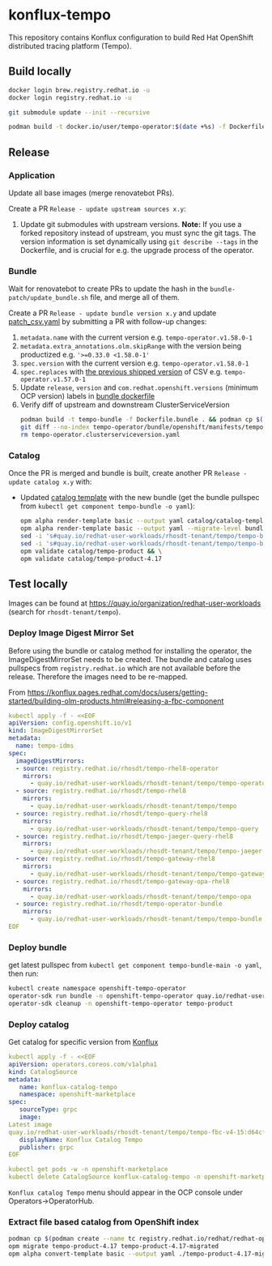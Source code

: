 # konflux-tempo

This repository contains Konflux configuration to build Red Hat OpenShift distributed tracing platform (Tempo).

## Build locally

```bash
docker login brew.registry.redhat.io -u
docker login registry.redhat.io -u

git submodule update --init --recursive

podman build -t docker.io/user/tempo-operator:$(date +%s) -f Dockerfile.operator
```

## Release
### Application
Update all base images (merge renovatebot PRs).

Create a PR `Release - update upstream sources x.y`:
1. Update git submodules with upstream versions.
  **Note:** If you use a forked repository instead of upstream, you must sync the git tags.
  The version information is set dynamically using `git describe --tags` in the Dockerfile, and is crucial for e.g. the upgrade process of the operator.

### Bundle
Wait for renovatebot to create PRs to update the hash in the `bundle-patch/update_bundle.sh` file, and merge all of them.

Create a PR `Release - update bundle version x.y` and update [patch_csv.yaml](./bundle-patch/patch_csv.yaml) by submitting a PR with follow-up changes:
1. `metadata.name` with the current version e.g. `tempo-operator.v1.58.0-1`
1. `metadata.extra_annotations.olm.skipRange` with the version being productized e.g. `'>=0.33.0 <1.58.0-1'`
1. `spec.version` with the current version e.g. `tempo-operator.v1.58.0-1`
1. `spec.replaces` with [the previous shipped version](https://catalog.redhat.com/software/containers/rhosdt/tempo-operator-bundle/642c3e0eacf1b5bdbba7654a) of CSV e.g. `tempo-operator.v1.57.0-1`
1. Update `release`, `version` and `com.redhat.openshift.versions` (minimum OCP version) labels in [bundle dockerfile](./Dockerfile.bundle)
1. Verify diff of upstream and downstream ClusterServiceVersion
   ```bash
   podman build -t tempo-bundle -f Dockerfile.bundle . && podman cp $(podman create tempo-bundle):/manifests/tempo-operator.clusterserviceversion.yaml .
   git diff --no-index tempo-operator/bundle/openshift/manifests/tempo-operator.clusterserviceversion.yaml tempo-operator.clusterserviceversion.yaml
   rm tempo-operator.clusterserviceversion.yaml
   ```

### Catalog
Once the PR is merged and bundle is built, create another PR `Release - update catalog x.y` with:
* Updated [catalog template](./catalog/catalog-template.yaml) with the new bundle (get the bundle pullspec from `kubectl get component tempo-bundle -o yaml`):
   ```bash
   opm alpha render-template basic --output yaml catalog/catalog-template.yaml > catalog/tempo-product/catalog.yaml && \
   opm alpha render-template basic --output yaml --migrate-level bundle-object-to-csv-metadata catalog/catalog-template.yaml > catalog/tempo-product-4.17/catalog.yaml && \
   sed -i 's#quay.io/redhat-user-workloads/rhosdt-tenant/tempo/tempo-bundle#registry.redhat.io/rhosdt/tempo-operator-bundle#g' catalog/tempo-product/catalog.yaml  && \
   sed -i 's#quay.io/redhat-user-workloads/rhosdt-tenant/tempo/tempo-bundle#registry.redhat.io/rhosdt/tempo-operator-bundle#g' catalog/tempo-product-4.17/catalog.yaml  && \
   opm validate catalog/tempo-product && \
   opm validate catalog/tempo-product-4.17
   ```

## Test locally

Images can be found at https://quay.io/organization/redhat-user-workloads (search for `rhosdt-tenant/tempo`).

### Deploy Image Digest Mirror Set

Before using the bundle or catalog method for installing the operator, the ImageDigestMirrorSet needs to be created. The bundle and catalog uses pullspecs from `registry.redhat.io` which are not available before the release. Therefore the images need to be re-mapped.

From https://konflux.pages.redhat.com/docs/users/getting-started/building-olm-products.html#releasing-a-fbc-component

```yaml
kubectl apply -f - <<EOF
apiVersion: config.openshift.io/v1
kind: ImageDigestMirrorSet
metadata:
  name: tempo-idms
spec:
  imageDigestMirrors:
  - source: registry.redhat.io/rhosdt/tempo-rhel8-operator
    mirrors:
      - quay.io/redhat-user-workloads/rhosdt-tenant/tempo/tempo-operator
  - source: registry.redhat.io/rhosdt/tempo-rhel8
    mirrors:
      - quay.io/redhat-user-workloads/rhosdt-tenant/tempo/tempo
  - source: registry.redhat.io/rhosdt/tempo-query-rhel8
    mirrors:
      - quay.io/redhat-user-workloads/rhosdt-tenant/tempo/tempo-query
  - source: registry.redhat.io/rhosdt/tempo-jaeger-query-rhel8
    mirrors:
      - quay.io/redhat-user-workloads/rhosdt-tenant/tempo/tempo-jaeger-query
  - source: registry.redhat.io/rhosdt/tempo-gateway-rhel8
    mirrors:
      - quay.io/redhat-user-workloads/rhosdt-tenant/tempo/tempo-gateway
  - source: registry.redhat.io/rhosdt/tempo-gateway-opa-rhel8
    mirrors:
      - quay.io/redhat-user-workloads/rhosdt-tenant/tempo/tempo-opa
  - source: registry.redhat.io/rhosdt/tempo-operator-bundle
    mirrors:
      - quay.io/redhat-user-workloads/rhosdt-tenant/tempo/tempo-bundle
EOF
```

### Deploy bundle

get latest pullspec from `kubectl get component tempo-bundle-main -o yaml`, then run:
```bash
kubectl create namespace openshift-tempo-operator
operator-sdk run bundle -n openshift-tempo-operator quay.io/redhat-user-workloads/rhosdt-tenant/tempo/tempo-bundle-main@sha256:7b3cde3d776981c8de5b394f26e560ecd25fad29f074b7ca7b11d89ebbdfc769
operator-sdk cleanup -n openshift-tempo-operator tempo-product
```
### Deploy catalog

Get catalog for specific version from [Konflux](https://console.redhat.com/application-pipeline/workspaces/rhosdt/applications/tempo-fbc-v4-15-main/components/tempo-fbc-v4-15-main)

```yaml
kubectl apply -f - <<EOF
apiVersion: operators.coreos.com/v1alpha1
kind: CatalogSource
metadata:
   name: konflux-catalog-tempo
   namespace: openshift-marketplace
spec:
   sourceType: grpc
   image: 
Latest image
quay.io/redhat-user-workloads/rhosdt-tenant/tempo/tempo-fbc-v4-15:d64cfe50d37c2ceece690d283806f8170f27a4d0
   displayName: Konflux Catalog Tempo
   publisher: grpc
EOF

kubectl get pods -w -n openshift-marketplace
kubectl delete CatalogSource konflux-catalog-tempo -n openshift-marketplace
```

`Konflux catalog Tempo` menu should appear in the OCP console under Operators->OperatorHub.

### Extract file based catalog from OpenShift index

```bash
podman cp $(podman create --name tc registry.redhat.io/redhat/redhat-operator-index:v4.17):/configs/tempo-product tempo-product-4.17 && podman rm tc
opm migrate tempo-product-4.17 tempo-product-4.17-migrated
opm alpha convert-template basic --output yaml ./tempo-product-4.17-migrated/tempo-product/catalog.json > catalog/catalog-template.yaml
```
